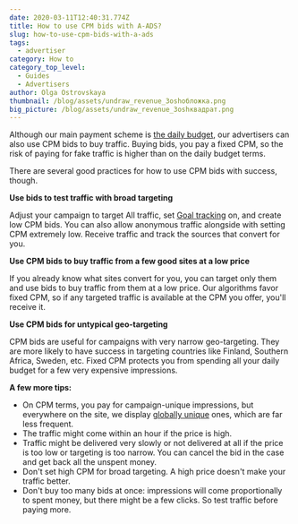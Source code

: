 ```yaml
---
date: 2020-03-11T12:40:31.774Z
title: How to use CPM bids with A-ADS?
slug: how-to-use-cpm-bids-with-a-ads
tags:
  - advertiser
category: How to
category_top_level:
  - Guides
  - Advertisers
author: Olga Ostrovskaya
thumbnail: /blog/assets/undraw_revenue_3oshобложка.png
big_picture: /blog/assets/undraw_revenue_3oshквадрат.png
---
```

Although our main payment scheme is [the daily budget](https://a-ads.com/blog/2019-08-11-how-does-daily-budget-work/), our advertisers can also use CPM bids to buy traffic. Buying bids, you pay a fixed CPM, so the risk of paying for fake traffic is higher than on the daily budget terms. 



There are several good practices for how to use CPM bids with success, though.



**Use bids to test traffic with broad targeting**

 Adjust your campaign to target All traffic, set [Goal tracking](https://a-ads.com/blog/2019-10-16-why-do-i-need-goal-tracking-how-to-switch-it-on/) on, and create low CPM bids. You can also allow anonymous traffic alongside with setting CPM extremely low. Receive traffic and track the sources that convert for you.



**Use CPM bids to buy traffic from a few good sites at a low price**

 If you already know what sites convert for you, you can target only them and use bids to buy traffic from them at a low price. Our algorithms favor fixed CPM, so if any targeted traffic is available at the CPM you offer, you'll receive it.



**Use CPM bids for untypical geo-targeting**

 CPM bids are useful for campaigns with very narrow geo-targeting. They are more likely to have success in targeting countries like Finland, Southern Africa, Sweden, etc. Fixed CPM protects you from spending all your daily budget for a few very expensive impressions. 



**A few more tips:**

* On CPM terms, you pay for campaign-unique impressions, but everywhere on the site, we display [globally unique](https://a-ads.com/blog/2018-10-04-counting-unique-impressions/) ones, which are far less frequent.
* The traffic might come within an hour if the price is high.
* Traffic might be delivered very slowly or not delivered at all if the price is too low or targeting is too narrow. You can cancel the bid in the case and get back all the unspent money.
* Don't set high CPM for broad targeting. A high price doesn't make your traffic better.
* Don't buy too many bids at once: impressions will come proportionally to spent money, but there might be a few clicks. So test traffic before paying more.
